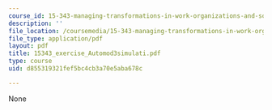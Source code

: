 ```yaml
---
course_id: 15-343-managing-transformations-in-work-organizations-and-society-spring-2002
description: ''
file_location: /coursemedia/15-343-managing-transformations-in-work-organizations-and-society-spring-2002/d855319321fef5bc4cb3a70e5aba678c_15343_exercise_Automod3simulati.pdf
file_type: application/pdf
layout: pdf
title: 15343_exercise_Automod3simulati.pdf
type: course
uid: d855319321fef5bc4cb3a70e5aba678c

---
```

None